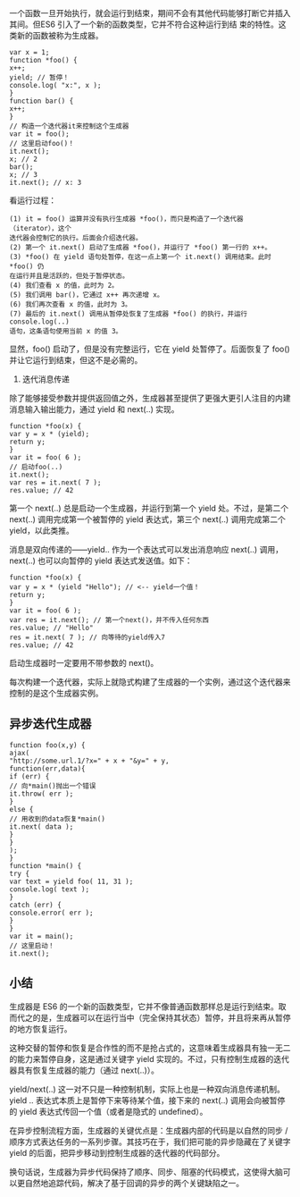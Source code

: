 一个函数一旦开始执行，就会运行到结束，期间不会有其他代码能够打断它并插入其间。但ES6 引入了一个新的函数类型，它并不符合这种运行到结
束的特性。这类新的函数被称为生成器。

    var x = 1;
    function *foo() {
    x++;
    yield; // 暂停！
    console.log( "x:", x );
    }
    function bar() {
    x++;
    } 
    // 构造一个迭代器it来控制这个生成器
    var it = foo();
    // 这里启动foo()！
    it.next();
    x; // 2
    bar();
    x; // 3
    it.next(); // x: 3 

看运行过程：

    (1) it = foo() 运算并没有执行生成器 *foo()，而只是构造了一个迭代器（iterator），这个
    迭代器会控制它的执行。后面会介绍迭代器。
    (2) 第一个 it.next() 启动了生成器 *foo()，并运行了 *foo() 第一行的 x++。
    (3) *foo() 在 yield 语句处暂停，在这一点上第一个 it.next() 调用结束。此时 *foo() 仍
    在运行并且是活跃的，但处于暂停状态。
    (4) 我们查看 x 的值，此时为 2。
    (5) 我们调用 bar()，它通过 x++ 再次递增 x。
    (6) 我们再次查看 x 的值，此时为 3。
    (7) 最后的 it.next() 调用从暂停处恢复了生成器 *foo() 的执行，并运行 console.log(..)
    语句，这条语句使用当前 x 的值 3。

显然，foo() 启动了，但是没有完整运行，它在 yield 处暂停了。后面恢复了 foo() 并让它运行到结束，但这不是必需的。

1.  迭代消息传递

除了能够接受参数并提供返回值之外，生成器甚至提供了更强大更引人注目的内建消息输入输出能力，通过 yield 和 next(..) 实现。

    function *foo(x) {
    var y = x * (yield);
    return y;
    }
    var it = foo( 6 );
    // 启动foo(..)
    it.next();
    var res = it.next( 7 );
    res.value; // 42 

第一个 next(..) 总是启动一个生成器，并运行到第一个 yield 处。不过，是第二个next(..) 调用完成第一个被暂停的 yield 表达式，第三个 next(..) 调用完成第二个 yield，以此类推。

消息是双向传递的——yield.. 作为一个表达式可以发出消息响应 next(..) 调用，next(..) 也可以向暂停的 yield 表达式发送值。如下：

    function *foo(x) {
    var y = x * (yield "Hello"); // <-- yield一个值！
    return y;
    }
    var it = foo( 6 );
    var res = it.next(); // 第一个next()，并不传入任何东西
    res.value; // "Hello"
    res = it.next( 7 ); // 向等待的yield传入7
    res.value; // 42 

启动生成器时一定要用不带参数的 next()。

每次构建一个迭代器，实际上就隐式构建了生成器的一个实例，通过这个迭代器来控制的是这个生成器实例。

## 异步迭代生成器

    function foo(x,y) {
    ajax(
    "http://some.url.1/?x=" + x + "&y=" + y,
    function(err,data){
    if (err) {
    // 向*main()抛出一个错误
    it.throw( err );
    }
    else {
    // 用收到的data恢复*main()
    it.next( data );
    }
    }
    );
    }
    function *main() {
    try {
    var text = yield foo( 11, 31 );
    console.log( text );
    }
    catch (err) {
    console.error( err );
    }
    }
    var it = main();
    // 这里启动！
    it.next();

## 小结
生成器是 ES6 的一个新的函数类型，它并不像普通函数那样总是运行到结束。取而代之的是，生成器可以在运行当中（完全保持其状态）暂停，并且将来再从暂停的地方恢复运行。

这种交替的暂停和恢复是合作性的而不是抢占式的，这意味着生成器具有独一无二的能力来暂停自身，这是通过关键字 yield 实现的。不过，只有控制生成器的迭代器具有恢复生成器的能力（通过 next(..)）。

yield/next(..) 这一对不只是一种控制机制，实际上也是一种双向消息传递机制。yield .. 表达式本质上是暂停下来等待某个值，接下来的 next(..) 调用会向被暂停的 yield 表达式传回一个值（或者是隐式的 undefined）。

在异步控制流程方面，生成器的关键优点是：生成器内部的代码是以自然的同步 / 顺序方式表达任务的一系列步骤。其技巧在于，我们把可能的异步隐藏在了关键字 yield 的后面，把异步移动到控制生成器的迭代器的代码部分。

换句话说，生成器为异步代码保持了顺序、同步、阻塞的代码模式，这使得大脑可以更自然地追踪代码，解决了基于回调的异步的两个关键缺陷之一。